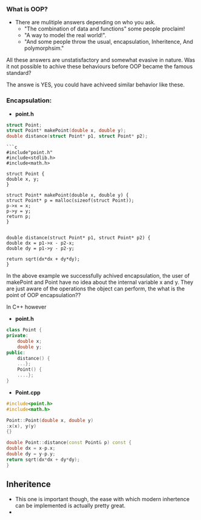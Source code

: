 ### What is OOP?
- There are mulitiple answers depending on who you ask.
	- "The combination of data and functions" some people proclaim!
	- "A way to model the real world!".
	- "And some people throw the usual, encapsulation, Inheritence, And polymorphsim."

All these answers are unstatisfactory and somewhat evasive in nature. Was it not possible to achive these behaviours before OOP became the famous standard?

The answe is YES, you could have achiveed similar behavior like these.
### Encapsulation:



- **point.h**
```c
struct Point;
struct Point* makePoint(double x, double y);
double distance(struct Point* p1, struct Point* p2);
```




```
```c
#include"point.h"
#include<stdlib.h>
#include<math.h>

struct Point {
double x, y;
}

struct Point* makePoint(double x, double y) {
struct Point* p = malloc(sizeof(struct Point));
p->x = x;
p->y = y;
return p;
}


double distance(struct Point* p1, struct Point* p2) {
double dx = p1->x - p2-x;
double dy = p1->y - p2-y;

return sqrt(dx*dx + dy*dy);
}
```

In the above example we successfully achived encapsulation, the user of makePoint and Point have no idea about the internal variable x and y. 
They are just aware of the operations the object can perform, the what is the point of OOP encapsulation??

In C++ however
- **point.h**
```cpp
class Point {
private:
	double x;
	double y;
public:
	distance() {
	...};
	Point() {
	....};
}
```
- **Point.cpp**
```cpp
#include<point.h>
#include<math.h>

Point::Point(double x, double y)
:x(x), y(y)
{}

double Point::distance(const Point& p) const {
double dx = x-p.x;
double dy = y-p.y;
return sqrt(dx*dx + dy*dy);
}
```


## Inheritence
- This one is important though, the ease with which modern inhertence can be implemented is actually pretty great.
- 